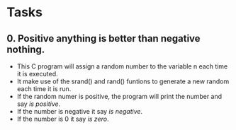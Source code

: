 # Tasks
## 0. Positive anything is better than negative nothing.
* This C program will assign a random number to the variable n
each time it is executed.
* It make use of the srand() and rand() funtions to generate
a new random each time it is run.
* If the random numer is positive, the program will print
the number and say _is positive_.
* If the number is negative it say _is negative_.
* If the number is 0 it say _is zero_.